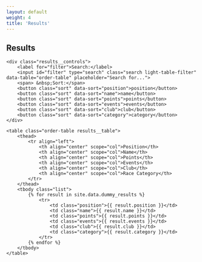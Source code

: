 ```yaml
---
layout: default
weight: 4
title: 'Results'
---
```


## Results

<div id="results" class="results">

	<div class="results__controls">
		<label for="filter">Search:</label>
		<input id="filter" type="search" class="search light-table-filter" data-table="order-table" placeholder="Search for...">
		<span> &nbsp;Sort:</span>
		<button class="sort" data-sort="position">position</button>
		<button class="sort" data-sort="name">name</button>
		<button class="sort" data-sort="points">points</button>
		<button class="sort" data-sort="events">events</button>
		<button class="sort" data-sort="club">club</button>
		<button class="sort" data-sort="category">category</button>
	</div>

	<table class="order-table results__table">
		<thead>
			<tr align="left">
				<th align="center" scope="col">Position</th>
				<th align="center" scope="col">Name</th>
				<th align="center" scope="col">Points</th>
				<th align="center" scope="col">Events</th>
				<th align="center" scope="col">Club</th>
				<th align="center" scope="col">Race Category</th>
			</tr>
		</thead>
		<tbody class="list">
			{% for result in site.data.dummy_results %}
				<tr>
					<td class="position">{{ result.position }}</td>
					<td class="name">{{ result.name }}</td>
					<td class="points">{{ result.points }}</td>
					<td class="events">{{ result.events }}</td>
					<td class="club">{{ result.club }}</td>
					<td class="category">{{ result.category }}</td>
				</tr>
			{% endfor %}
		</tbody>
	</table>

</div>